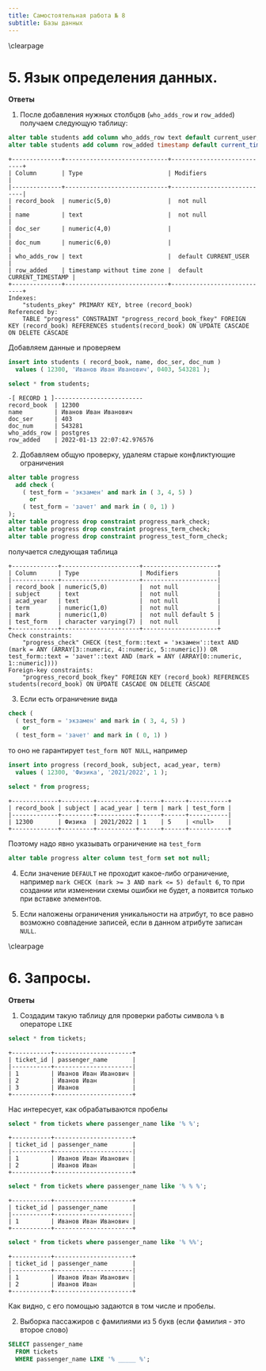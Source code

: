 ```yaml
---
title: Самостоятельная работа № 8
subtitle: Базы данных
---
```

\clearpage

# 5. Язык определения данных.

**Ответы**

1. После добавления нужных столбцов (`who_adds_row` и `row_added`) получаем следующую таблицу:

```sql
alter table students add column who_adds_row text default current_user;
alter table students add column row_added timestamp default current_timestamp;
```
```
+--------------+-----------------------------+----------------------------+
| Column       | Type                        | Modifiers                  |
|--------------+-----------------------------+----------------------------|
| record_book  | numeric(5,0)                |  not null                  |
| name         | text                        |  not null                  |
| doc_ser      | numeric(4,0)                |                            |
| doc_num      | numeric(6,0)                |                            |
| who_adds_row | text                        |  default CURRENT_USER      |
| row_added    | timestamp without time zone |  default CURRENT_TIMESTAMP |
+--------------+-----------------------------+----------------------------+
Indexes:
    "students_pkey" PRIMARY KEY, btree (record_book)
Referenced by:
    TABLE "progress" CONSTRAINT "progress_record_book_fkey" FOREIGN KEY (record_book) REFERENCES students(record_book) ON UPDATE CASCADE ON DELETE CASCADE
```

Добавляем данные и проверяем

```sql
insert into students ( record_book, name, doc_ser, doc_num )
  values ( 12300, 'Иванов Иван Иванович', 0403, 543281 );

select * from students;
```
```
-[ RECORD 1 ]-------------------------
record_book  | 12300
name         | Иванов Иван Иванович
doc_ser      | 403
doc_num      | 543281
who_adds_row | postgres
row_added    | 2022-01-13 22:07:42.976576

```

2. Добавляем общую проверку, удалеям старые конфликтующие ограничения

```sql
alter table progress
  add check (
    ( test_form = 'экзамен' and mark in ( 3, 4, 5) )
      or
    ( test_form = 'зачет' and mark in ( 0, 1) )
);
alter table progress drop constraint progress_mark_check;
alter table progress drop constraint progress_term_check;
alter table progress drop constraint progress_test_form_check;
```

получается следующая таблица

```
+-------------+----------------------+---------------------+
| Column      | Type                 | Modifiers           |
|-------------+----------------------+---------------------|
| record_book | numeric(5,0)         |  not null           |
| subject     | text                 |  not null           |
| acad_year   | text                 |  not null           |
| term        | numeric(1,0)         |  not null           |
| mark        | numeric(1,0)         |  not null default 5 |
| test_form   | character varying(7) |  not null           |
+-------------+----------------------+---------------------+
Check constraints:
    "progress_check" CHECK (test_form::text = 'экзамен'::text AND (mark = ANY (ARRAY[3::numeric, 4::numeric, 5::numeric])) OR test_form::text = 'зачет'::text AND (mark = ANY (ARRAY[0::numeric, 1::numeric])))
Foreign-key constraints:
    "progress_record_book_fkey" FOREIGN KEY (record_book) REFERENCES students(record_book) ON UPDATE CASCADE ON DELETE CASCADE
```

3. Если есть ограничение вида

```sql
check (
  ( test_form = 'экзамен' and mark in ( 3, 4, 5) )
    or
  ( test_form = 'зачет' and mark in ( 0, 1) )
```

то оно не гарантирует `test_form NOT NULL`, например

```sql
insert into progress (record_book, subject, acad_year, term)
  values ( 12300, 'Физика', '2021/2022', 1 );

select * from progress;
```
```
+-------------+---------+-----------+------+------+-----------+
| record_book | subject | acad_year | term | mark | test_form |
|-------------+---------+-----------+------+------+-----------|
| 12300       | Физика  | 2021/2022 | 1    | 5    | <null>    |
+-------------+---------+-----------+------+------+-----------+
```

Поэтому надо явно указывать ограничение на `test_form`

```sql
alter table progress alter column test_form set not null;
```

4. Если значение `DEFAULT` не проходит какое-либо ограничение, например `mark CHECK (mark >= 3 AND mark <= 5) default 6`, то при создании или изменении схемы ошибки не будет, а появится только при вставке элементов.

5. Если наложены ограничения уникальности на атрибут, то все равно возможно совпадение записей, если в данном атрибуте записан `NULL`.

\clearpage

# 6. Запросы.

**Ответы**

1. Создадим такую таблицу для проверки работы символа `%` в операторе `LIKE`

```sql
select * from tickets;
```
```
+-----------+----------------------+
| ticket_id | passenger_name       |
|-----------+----------------------|
| 1         | Иванов Иван Иванович |
| 2         | Иванов Иван          |
| 3         | Иванов               |
+-----------+----------------------+
```

Нас интересует, как обрабатываются пробелы

```sql
select * from tickets where passenger_name like '% %';
```
```
+-----------+----------------------+
| ticket_id | passenger_name       |
|-----------+----------------------|
| 1         | Иванов Иван Иванович |
| 2         | Иванов Иван          |
+-----------+----------------------+
```

```sql
select * from tickets where passenger_name like '% % %';
```
```
+-----------+----------------------+
| ticket_id | passenger_name       |
|-----------+----------------------|
| 1         | Иванов Иван Иванович |
+-----------+----------------------+
```

```sql
select * from tickets where passenger_name like '% %%';
```
```
+-----------+----------------------+
| ticket_id | passenger_name       |
|-----------+----------------------|
| 1         | Иванов Иван Иванович |
| 2         | Иванов Иван          |
+-----------+----------------------+
```

Как видно, с его помощью задаются в том числе и пробелы.

2. Выборка пассажиров с фамилиями из 5 букв (если фамилия - это второе слово)

```sql
SELECT passenger_name
  FROM tickets
  WHERE passenger_name LIKE '% _____ %';
```
